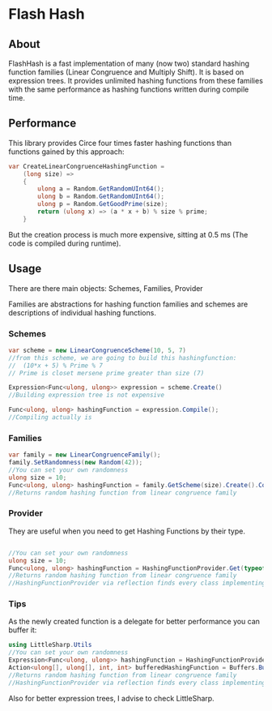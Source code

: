 # Flash Hash

## About
FlashHash is a fast implementation of many (now two) standard hashing function families (Linear Congruence and Multiply Shift). It is based on expression trees. 
It provides unlimited hashing functions from these families with the same performance as hashing functions written during compile time.

## Performance 
This library provides Circe four times faster hashing functions than functions gained by this approach:

``` cs
var CreateLinearCongruenceHashingFunction = 
    (long size) =>
    {
        ulong a = Random.GetRandomUInt64();
        ulong b = Random.GetRandomUInt64();
        ulong p = Random.GetGoodPrime(size);
        return (ulong x) => (a * x + b) % size % prime;
    }
```
But the creation process is much more expensive, sitting at 0.5 ms (The code is compiled during runtime). 

## Usage
There are there main objects: Schemes, Families, Provider

Families are abstractions for hashing function families and schemes are descriptions of individual hashing functions.

### Schemes
``` cs
var scheme = new LinearCongruenceScheme(10, 5, 7)
//from this scheme, we are going to build this hashingfunction:
//  (10*x + 5) % Prime % 7
// Prime is closet mersene prime greater than size (7)

Expression<Func<ulong, ulong>> expression = scheme.Create()
//Building expression tree is not expensive

Func<ulong, ulong> hashingFunction = expression.Compile();
//Compiling actually is 
```

### Families
``` cs
var family = new LinearCongruenceFamily();
family.SetRandomness(new Random(42));
//You can set your own randomness
ulong size = 10;
Func<ulong, ulong> hashingFunction = family.GetScheme(size).Create().Compile()
//Returns random hashing function from linear congruence family
```

### Provider
They are useful when you need to get Hashing Functions by their type.

``` cs

//You can set your own randomness
ulong size = 10;
Func<ulong, ulong> hashingFunction = HashingFunctionProvider.Get(typeof(LinearCongruenceFamily), size).Create().Compile();
//Returns random hashing function from linear congruence family
//HashingFunctionProvider via reflection finds every class implementing IHashingFunctionFamily interface
```

### Tips
As the newly created function is a delegate for better performance you can buffer it:

``` cs
using LittleSharp.Utils
//You can set your own randomness
Expression<Func<ulong, ulong>> hashingFunction = HashingFunctionProvider.Get(typeof(LinearCongruenceFamily), size).Create();
Action<ulong[], ulong[], int, int> bufferedHashingFunction = Buffers.BufferFunction(hashingFunction);
//Returns random hashing function from linear congruence family
//HashingFunctionProvider via reflection finds every class implementing IHashingFunctionFamily interface
```

Also for better expression trees, I advise to check LittleSharp.





